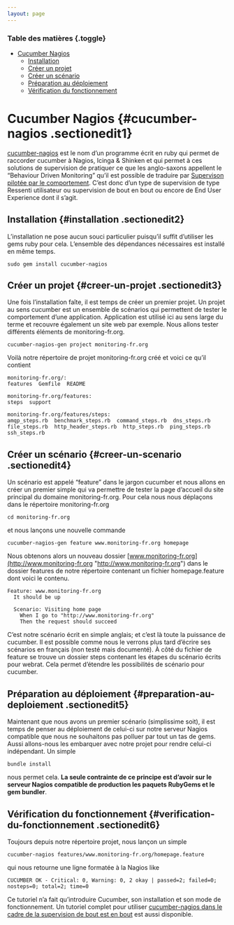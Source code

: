 ```yaml
---
layout: page
---
```


### Table des matières {.toggle}

-   [Cucumber Nagios](cucumber-nagios.html#cucumber-nagios)
    -   [Installation](cucumber-nagios.html#installation)
    -   [Créer un projet](cucumber-nagios.html#creer-un-projet)
    -   [Créer un scénario](cucumber-nagios.html#creer-un-scenario)
    -   [Préparation au
        déploiement](cucumber-nagios.html#preparation-au-deploiement)
    -   [Vérification du
        fonctionnement](cucumber-nagios.html#verification-du-fonctionnement)

Cucumber Nagios {#cucumber-nagios .sectionedit1}
===============

[cucumber-nagios](http://auxesis.github.com/cucumber-nagios/ "http://auxesis.github.com/cucumber-nagios/")
est le nom d’un programme écrit en ruby qui permet de raccorder cucumber
à Nagios, Icinga & Shinken et qui permet à ces solutions de supervision
de pratiquer ce que les anglo-saxons appellent le “Behaviour Driven
Monitoring” qu’il est possible de traduire par [Supervison pilotée par
le
comportement](http://www.monitoring-fr.org/2011/03/behaviour-driven-monitoring/ "http://www.monitoring-fr.org/2011/03/behaviour-driven-monitoring/").
C’est donc d’un type de supervision de type Ressenti utilisateur ou
supervision de bout en bout ou encore de End User Experience dont il
s’agit.

Installation {#installation .sectionedit2}
------------

L’installation ne pose aucun souci particulier puisqu’il suffit
d’utiliser les gems ruby pour cela. L’ensemble des dépendances
nécessaires est installé en même temps.

~~~
sudo gem install cucumber-nagios
~~~

Créer un projet {#creer-un-projet .sectionedit3}
---------------

Une fois l’installation faîte, il est temps de créer un premier projet.
Un projet au sens cucumber est un ensemble de scénarios qui permettent
de tester le comportement d’une application. Application est utilisé ici
au sens large du terme et recouvre également un site web par exemple.
Nous allons tester différents éléments de monitoring-fr.org.

~~~
cucumber-nagios-gen project monitoring-fr.org
~~~

Voilà notre répertoire de projet monitoring-fr.org créé et voici ce
qu’il contient

~~~
monitoring-fr.org/:
features  Gemfile  README

monitoring-fr.org/features:
steps  support

monitoring-fr.org/features/steps:
amqp_steps.rb  benchmark_steps.rb  command_steps.rb  dns_steps.rb  file_steps.rb  http_header_steps.rb  http_steps.rb  ping_steps.rb  ssh_steps.rb
~~~

Créer un scénario {#creer-un-scenario .sectionedit4}
-----------------

Un scénario est appelé “feature” dans le jargon cucumber et nous allons
en créer un premier simple qui va permettre de tester la page d’accueil
du site principal du domaine monitoring-fr.org. Pour cela nous nous
déplaçons dans le répertoire monitoring-fr.org

~~~
cd monitoring-fr.org
~~~

et nous lançons une nouvelle commande

~~~
cucumber-nagios-gen feature www.monitoring-fr.org homepage
~~~

Nous obtenons alors un nouveau dossier
[www.monitoring-fr.org](http://www.monitoring-fr.org "http://www.monitoring-fr.org")
dans le dossier features de notre répertoire contenant un fichier
homepage.feature dont voici le contenu.

~~~
Feature: www.monitoring-fr.org
  It should be up

  Scenario: Visiting home page
    When I go to "http://www.monitoring-fr.org"
    Then the request should succeed
~~~

C’est notre scénario écrit en simple anglais; et c’est là toute la
puissance de cucumber. Il est possible comme nous le verrons plus tard
d’écrire ses scénarios en français (non testé mais documenté). À côté du
fichier de feature se trouve un dossier steps contenant les étapes du
scénario écrits pour webrat. Cela permet d’étendre les possibilités de
scénario pour cucumber.

Préparation au déploiement {#preparation-au-deploiement .sectionedit5}
--------------------------

Maintenant que nous avons un premier scénario (simplissime soit), il est
temps de penser au déploiement de celui-ci sur notre serveur Nagios
compatible que nous ne souhaitons pas polluer par tout un tas de gems.
Aussi allons-nous les embarquer avec notre projet pour rendre celui-ci
indépendant. Un simple

~~~
bundle install
~~~

nous permet cela. **La seule contrainte de ce principe est d’avoir sur
le serveur Nagios compatible de production les paquets RubyGems et le
gem bundler**.

Vérification du fonctionnement {#verification-du-fonctionnement .sectionedit6}
------------------------------

Toujours depuis notre répertoire projet, nous lançon un simple

~~~
cucumber-nagios features/www.monitoring-fr.org/homepage.feature
~~~

qui nous retourne une ligne formatée à la Nagios like

~~~
CUCUMBER OK - Critical: 0, Warning: 0, 2 okay | passed=2; failed=0; nosteps=0; total=2; time=0
~~~

Ce tutoriel n’a fait qu’introduire Cucumber, son installation et son
mode de fonctionnement. Un tutoriel complet pour utiliser
[cucumber-nagios dans le cadre de la supervision de bout est en
bout](../../../../nagios/plugins/cucumber-nagios-watir.html "nagios:plugins:cucumber-nagios-watir")
est aussi disponible.
